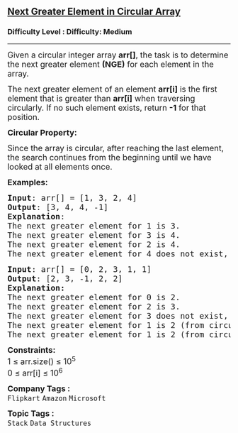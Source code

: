 <h2><a href="https://www.geeksforgeeks.org/problems/next-greater-element/1?_gl=1*1o6cdpd*_up*MQ..*_gs*MQ..&gclid=EAIaIQobChMI3Pr-taejjgMVKF0PAh2ogQAHEAAYASAAEgJbLPD_BwE">Next Greater Element in Circular Array</a></h2><h3>Difficulty Level : Difficulty: Medium</h3><hr><div class="problems_problem_content__Xm_eO"><p><span style="font-size: 18px;">Given a circular integer array <strong>arr[]</strong>, the task is to determine the next greater element <strong>(NGE)</strong> for each element in the array.</span></p>
<p><span style="font-size: 18px;">The next greater element of an element <strong>arr[i]</strong> is the first element that is greater than <strong>arr[i]</strong> when traversing circularly. If no such element exists, return <strong>-1</strong> for that position.</span></p>
<p><strong><span style="font-size: 18px;">Circular Property:</span></strong></p>
<p><span style="font-size: 18px;">Since the array is circular, after reaching the last element, the search continues from the beginning until we have looked at all elements once.</span></p>
<p><span style="font-size: 18px;"><strong>Examples:&nbsp;</strong></span></p>
<pre><span style="font-size: 18px;"><strong>Input</strong>: arr[] = [1, 3, 2, 4]
<strong>Output</strong>: [3, 4, 4, -1]
<strong>Explanation</strong>:<br></span><span style="font-size: 18px;">The next greater element for 1 is 3.
The next greater element for 3 is 4.
The next greater element for 2 is 4.
The next greater element for 4 does not exist, so return -1.</span></pre>
<pre><span style="font-size: 18px;"><strong style="font-size: 18px;">Input</strong><span style="font-size: 18px;">: arr[] = [0, 2, 3, 1, 1]
</span><strong style="font-size: 18px;">Output</strong><span style="font-size: 18px;">: [2, 3, -1, 2, 2]
<strong>Explanation:
</strong>The next greater element for 0 is 2.
The next greater element for 2 is 3.
The next greater element for 3 does not exist, so return -1.
The next greater element for 1 is 2 (from circular traversal).
The next greater element for 1 is 2 (from circular traversal).</span></span></pre>
<p><span style="font-size: 18px;"><span style="font-size: 18px;"><strong>Constraints:</strong><br>1 ≤ arr.size() ≤ 10<sup>5</sup><sup><br></sup></span></span><span style="font-size: 18px;"><span style="font-size: 18px;">0 ≤ arr[i] ≤ 10<sup>6</sup></span></span></p></div><p><span style=font-size:18px><strong>Company Tags : </strong><br><code>Flipkart</code>&nbsp;<code>Amazon</code>&nbsp;<code>Microsoft</code>&nbsp;<br><p><span style=font-size:18px><strong>Topic Tags : </strong><br><code>Stack</code>&nbsp;<code>Data Structures</code>&nbsp;